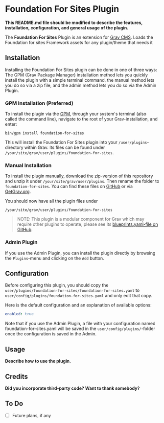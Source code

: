 # Foundation For Sites Plugin

**This README.md file should be modified to describe the features, installation, configuration, and general usage of the plugin.**

The **Foundation For Sites** Plugin is an extension for [Grav CMS](http://github.com/getgrav/grav). Loads the Foundation for sites Framework assets for any plugin/theme that needs it

## Installation

Installing the Foundation For Sites plugin can be done in one of three ways: The GPM (Grav Package Manager) installation method lets you quickly install the plugin with a simple terminal command, the manual method lets you do so via a zip file, and the admin method lets you do so via the Admin Plugin.

### GPM Installation (Preferred)

To install the plugin via the [GPM](http://learn.getgrav.org/advanced/grav-gpm), through your system's terminal (also called the command line), navigate to the root of your Grav-installation, and enter:

    bin/gpm install foundation-for-sites

This will install the Foundation For Sites plugin into your `/user/plugins`-directory within Grav. Its files can be found under `/your/site/grav/user/plugins/foundation-for-sites`.

### Manual Installation

To install the plugin manually, download the zip-version of this repository and unzip it under `/your/site/grav/user/plugins`. Then rename the folder to `foundation-for-sites`. You can find these files on [GitHub](https://github.com/bibi40k/grav-plugin-foundation-for-sites) or via [GetGrav.org](http://getgrav.org/downloads/plugins#extras).

You should now have all the plugin files under

    /your/site/grav/user/plugins/foundation-for-sites
	
> NOTE: This plugin is a modular component for Grav which may require other plugins to operate, please see its [blueprints.yaml-file on GitHub](https://github.com/bibi40k/grav-plugin-foundation-for-sites/blob/master/blueprints.yaml).

### Admin Plugin

If you use the Admin Plugin, you can install the plugin directly by browsing the `Plugins`-menu and clicking on the `Add` button.

## Configuration

Before configuring this plugin, you should copy the `user/plugins/foundation-for-sites/foundation-for-sites.yaml` to `user/config/plugins/foundation-for-sites.yaml` and only edit that copy.

Here is the default configuration and an explanation of available options:

```yaml
enabled: true
```

Note that if you use the Admin Plugin, a file with your configuration named foundation-for-sites.yaml will be saved in the `user/config/plugins/`-folder once the configuration is saved in the Admin.

## Usage

**Describe how to use the plugin.**

## Credits

**Did you incorporate third-party code? Want to thank somebody?**

## To Do

- [ ] Future plans, if any

